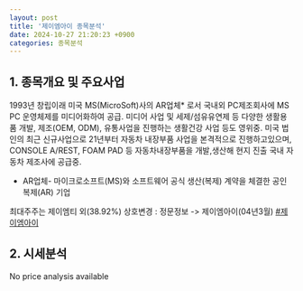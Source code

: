 ```yaml
---
layout: post
title: '제이엠아이 종목분석'
date: 2024-10-27 21:20:23 +0900
categories: 종목분석
---
```


## 1. 종목개요 및 주요사업

1993년 창립이래 미국 MS(MicroSoft)사의 AR업체* 로서 국내외 PC제조회사에 MS PC 운영체제를 미디어화하여 공급. 미디어 사업 및 세제/섬유유연제 등 다양한 생활용품 개발, 제조(OEM, ODM), 유통사업을 진행하는 생활건강 사업 등도 영위중. 미국 법인의 최근 신규사업으로 21년부터 자동차 내장부품 사업을 본격적으로 진행하고있으며, CONSOLE A/REST, FOAM PAD 등 자동차내장부품을 개발,생산해 현지 진출 국내 자동차 제조사에 공급중.

* AR업체- 마이크로소프트(MS)와 소프트웨어 공식 생산(복제) 계약을 체결한 공인복제(AR) 기업

최대주주는 제이엠티 외(38.92%) 상호변경 : 정문정보 -> 제이엠아이(04년3월)
[#제이엠아이](#)

## 2. 시세분석

No price analysis available
